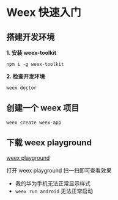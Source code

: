 # Weex 快速入门

## 搭建开发环境

**1. 安装 weex-toolkit**

```
npm i -g weex-toolkit
```

**2. 检查开发环境**

```
weex doctor
```

## 创建一个 weex 项目

```
weex create weex-app
```

## 下载 weex playground

[weex playground](https://weex.apache.org/zh/tools/playground.html)

打开 weex playground 扫一扫即可查看效果

- 我的华为手机无法正常显示样式
- `weex run android` 无法正常启动
